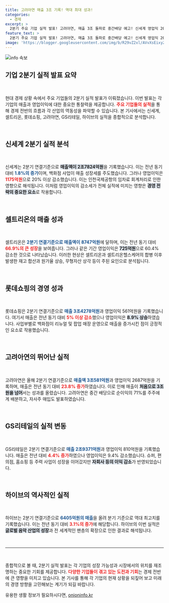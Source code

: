 ```yaml
---
title: 고려아연 매출 3조 기록! 역대 최대 성과!
categories:
  - 경제
excerpt: >
  2분기 주요 기업 실적 발표! 고려아연, 매출 3조 돌파로 중간배당 예고! 신세계 영업익 20% 감소, 롯데쇼핑은 매출 성장! 셀트리온, 바이오시밀러로 매출 급증 속 영업익 ↓. 클릭해 자세한 내용을 확인하세요!
feature_text: >
  2분기 주요 기업 실적 발표! 고려아연, 매출 3조 돌파로 중간배당 예고! 신세계 영업익 20% 감소, 롯데쇼핑은 매출 성장! 셀트리온, 바이오시밀러로 매출 급증 속 영업익 ↓. 클릭해 자세한 내용을 확인하세요!
image: 'https://blogger.googleusercontent.com/img/b/R29vZ2xl/AVvXsEixyZcFfHzMRdzZMjFBmAUKJYCLCGyLL1o632UiGVXcaFdKo_bkvkuCioo0uUKlGfBVcT3P84aROyZIXSBEx3Aw5nCQ3pTgDom1WDC4m8eifvWiAmWEEVb4x6G_l8C0QH225ldMjyaFvpxGEBGNO37VmDTDMHGhJPq73UglMfDca1-0aw/s1600/blogspot.png'
---
```


<p><img src="https://blogger.googleusercontent.com/img/b/R29vZ2xl/AVvXsEixyZcFfHzMRdzZMjFBmAUKJYCLCGyLL1o632UiGVXcaFdKo_bkvkuCioo0uUKlGfBVcT3P84aROyZIXSBEx3Aw5nCQ3pTgDom1WDC4m8eifvWiAmWEEVb4x6G_l8C0QH225ldMjyaFvpxGEBGNO37VmDTDMHGhJPq73UglMfDca1-0aw/s1600/blogspot.png" alt="info 속보" /></p>

<h2 data-ke-size="size26">기업 2분기 실적 발표 요약</h2>

<p data-ke-size="size16">&nbsp;</p>

<p>현대 경제 상황 속에서 주요 기업들의 2분기 실적 발표가 이뤄졌습니다. 이번 발표는 각 기업의 매출과 영업이익에 대한 중요한 통찰력을 제공합니다. <b><span style="color: #ee2323;">주요 기업들의 실적</span></b>을 통해 경제 전반의 흐름과 각 산업의 역동성을 파악할 수 있습니다. 본 기사에서는 신세계, 셀트리온, 롯데쇼핑, 고려아연, GS리테일, 하이브의 실적을 종합적으로 분석합니다. </p>

<p data-ke-size="size16">&nbsp;</p>

<h2 data-ke-size="size26">신세계 2분기 실적 분석</h2>

<p data-ke-size="size16">&nbsp;</p>

<p>신세계는 2분기 연결기준으로 <b><span style="background-color: #21538527;">매출액이 2조7824억원</span></b>을 기록했습니다. 이는 전년 동기 대비 <b><span style="color: #1a5490;">1.8%의 증가</span></b>이며, 백화점 사업이 매출 성장세를 주도했습니다. 그러나 영업이익은 <b><span style="color: #ee2323;">1175억원</span></b>으로 20% 이상 감소했습니다. 이는 인천국제공항의 임차료 회계처리로 인한 영향으로 해석됩니다. 이처럼 영업이익의 감소세가 전체 실적에 미치는 영향은 <b><span style="background-color: #21538527;">경영 전략의 중요한 요소</span></b>로 작용합니다. </p>

<p data-ke-size="size16">&nbsp;</p>

<h2 data-ke-size="size26">셀트리온의 매출 성과</h2>

<p data-ke-size="size16">&nbsp;</p>

<p>셀트리온은 <b><span style="color: #1a5490;">2분기 연결기준으로 매출액이 8747억원</span></b>에 달하며, 이는 전년 동기 대비 <b><span style="color: #ee2323;">66.9%의 큰 성장</span></b>을 보여줍니다. 그러나 같은 기간 영업이익은 <b><span style="background-color: #21538527;">725억원</span></b>으로 60.4% 감소한 것으로 나타났습니다. 이러한 현상은 셀트리온과 셀트리온헬스케어의 합병 이후 발생한 재고 합산과 원가율 상승, 무형자산 상각 등이 주된 요인으로 분석됩니다. </p>

<p data-ke-size="size16">&nbsp;</p>

<h2 data-ke-size="size26">롯데쇼핑의 경영 성과</h2>

<p data-ke-size="size16">&nbsp;</p>

<p>롯데쇼핑은 2분기 연결기준으로 <b><span style="color: #1a5490;">매출 3조4278억원</span></b>과 영업이익 561억원을 기록했습니다. 여기서 매출은 전년 동기 대비 <b><span style="color: #ee2323;">5% 이상 감소</span></b>했으나 영업이익은 <b><span style="background-color: #21538527;">8.9% 상승</span></b>하였습니다. 사업부별로 백화점이 리뉴얼 및 팝업 매장 운영으로 매출을 증가시킨 점이 긍정적인 요소로 작용했습니다. </p>

<p data-ke-size="size16">&nbsp;</p>

<h2 data-ke-size="size26">고려아연의 뛰어난 실적</h2>

<p data-ke-size="size16">&nbsp;</p>

<p>고려아연은 올해 2분기 연결기준으로 <b><span style="color: #1a5490;">매출액 3조581억원</span></b>과 영업이익 2687억원을 기록하며, 매출은 전년 동기 대비 <b><span style="color: #ee2323;">23.8% 증가</span></b>하였습니다. 이로 인해 매출이 <b><span style="background-color: #21538527;">처음으로 3조원을 넘어</span></b>서는 성과를 올렸습니다. 고려아연은 중간 배당으로 순이익의 71%를 주주에게 배분하고, 자사주 매입도 발표하였습니다. </p>

<p data-ke-size="size16">&nbsp;</p>

<h2 data-ke-size="size26">GS리테일의 실적 변동</h2>

<p data-ke-size="size16">&nbsp;</p>

<p>GS리테일은 2분기 연결기준으로 <b><span style="color: #1a5490;">매출 2조9371억원</span></b>과 영업이익 810억원을 기록했습니다. 매출은 전년 대비 <b><span style="color: #ee2323;">4.4% 증가</span></b>하였으나 영업이익은 9.4% 감소했습니다. 슈퍼, 편의점, 홈쇼핑 등 주력 사업이 성장을 이어갔지만 <b><span style="background-color: #21538527;">자회사 등의 이익 감소</span></b>가 반영되었습니다. </p>

<p data-ke-size="size16">&nbsp;</p>

<h2 data-ke-size="size26">하이브의 역사적인 실적</h2>

<p data-ke-size="size16">&nbsp;</p>

<p>하이브는 2분기 연결기준으로 <b><span style="color: #1a5490;">6405억원의 매출</span></b>을 올려 분기 기준으로 역대 최고치를 기록했습니다. 이는 전년 동기 대비 <b><span style="color: #ee2323;">3.1%의 증가</span></b>에 해당합니다. 하이브의 이번 실적은 <b><span style="background-color: #21538527;">글로벌 음악 산업의 성장</span></b>과 전 세계적인 팬층의 확장으로 인한 결과로 해석됩니다. </p>

<p data-ke-size="size16">&nbsp;</p>

<hr>

<p data-ke-size="size16">&nbsp;</p>

<p>종합적으로 볼 때, 2분기 실적 발표는 각 기업의 성장 가능성과 시장에서의 위치를 재조명하는 중요한 기회를 제공합니다. <b><span style="color: #ee2323;">다양한 기업들이 겪고 있는 도전과 기회</span></b>는 경제 전반에 큰 영향을 미치고 있습니다. 본 기사를 통해 각 기업의 현재 상황을 되짚어 보고 미래의 경영 방향을 고민해보는 계기가 되길 바랍니다.</p>
유용한 생활 정보가 필요하시다면, <a href="https://onioninfo.kr" rel="dofollow">onioninfo.kr</a>


